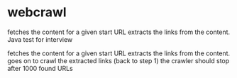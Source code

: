 webcrawl
========

fetches the content for a given start URL extracts the links from the content. Java test for interview

fetches the content for a given start URL
extracts the links from the content.
goes on to crawl the extracted links (back to step 1)
the crawler should stop after 1000 found URLs
